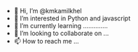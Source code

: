 - 👋 Hi, I’m @kmkamilkhel
- 👀 I’m interested in Python and javascript
- 🌱 I’m currently learning ..............
- 💞️ I’m looking to collaborate on ...
- 📫 How to reach me ...

<!---
kmkamilkhel/kmkamilkhel is a ✨ special ✨ repository because its `README.md` (this file) appears on your GitHub profile.
You can click the Preview link to take a look at your changes.
--->
